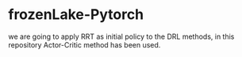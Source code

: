 # frozenLake-Pytorch
we are going to apply RRT as initial policy to the DRL methods, in this repository Actor-Critic method has been used. 
